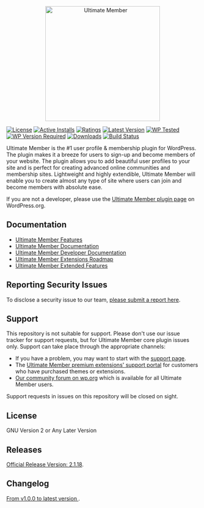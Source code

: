 <p align="center"><a href="https://ultimatemember.com/"><img src="https://ultimatemember.com/wp-content/uploads/2017/06/umlogonew1.png" alt="Ultimate Member" width="300"></a></p>

[![License](https://img.shields.io/github/license/ultimatemember/ultimatemember)](https://img.shields.io/github/license/ultimatemember/ultimatemember)
[![Active Installs](https://img.shields.io/wordpress/plugin/installs/ultimate-member.svg)](https://img.shields.io/wordpress/plugin/installs/ultimate-member.svg)
[![Ratings](https://img.shields.io/wordpress/plugin/rating/ultimate-member)](https://img.shields.io/wordpress/plugin/rating/ultimate-member)
[![Latest Version](https://img.shields.io/wordpress/plugin/v/ultimate-member?label=Latest)](https://img.shields.io/wordpress/plugin/v/ultimate-member?label=Latest)
[![WP Tested](https://img.shields.io/wordpress/plugin/tested/ultimate-member?label=wp)](https://img.shields.io/wordpress/plugin/tested/ultimate-member?label=wp)
[![WP Version Required](https://img.shields.io/wordpress/plugin/wp-version/ultimate-member?label=wp)](https://img.shields.io/wordpress/plugin/wp-version/ultimate-member?label=wp)
[![Downloads](https://img.shields.io/wordpress/plugin/dt/ultimate-member.svg)](https://img.shields.io/wordpress/plugin/dt/ultimate-member.svg)
[![Build Status](https://travis-ci.org/ultimatemember/ultimatemember.svg?branch=master)](https://travis-ci.org/ultimatemember/ultimatemember)

Ultimate Member is the #1 user profile & membership plugin for WordPress. The plugin makes it a breeze for users to sign-up and become members of your website. The plugin allows you to add beautiful user profiles to your site and is perfect for creating advanced online communities and membership sites. Lightweight and highly extendible, Ultimate Member will enable you to create almost any type of site where users can join and become members with absolute ease.

If you are not a developer, please use the [Ultimate Member plugin page](https://wordpress.org/plugins/ultimate-member/) on WordPress.org.

## Documentation

- [Ultimate Member Features](https://ultimatemember.com/features/)
- [Ultimate Member Documentation](https://docs.ultimatemember.com)
- [Ultimate Member Developer Documentation](https://docs.ultimatemember.com/collection/28-for-developers)
- [Ultimate Member Extensions Roadmap](https://ultimatemember.com/roadmap/)
- [Ultimate Member Extended Features](https://github.com/ultimatemember/Extended)

## Reporting Security Issues

To disclose a security issue to our team, [please submit a report here](https://ultimatemember.com/feedback/).

## Support

This repository is not suitable for support. Please don't use our issue tracker for support requests, but for Ultimate Member core plugin issues only. Support can take place through the appropriate channels:

- If you have a problem, you may want to start with the [support page](https://ultimatemember.com/support/).
- The [Ultimate Member premium extensions' support portal](https://ultimatemember.com/support/ticket/) for customers who have purchased themes or extensions.
- [Our community forum on wp.org](https://wordpress.org/support/plugin/ultimate-member/) which is available for all Ultimate Member users.

Support requests in issues on this repository will be closed on sight.

## License

GNU Version 2 or Any Later Version

## Releases

[Official Release Version: 2.1.18](https://github.com/ultimatemember/ultimatemember/releases/tag/2.1.18).

## Changelog

[ From v1.0.0 to latest version ](https://wordpress.org/plugins/ultimate-member/changelog/).
